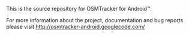 This is the source repository for OSMTracker for Android™.

For more information about the project, documentation and bug reports please visit http://osmtracker-android.googlecode.com/
